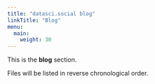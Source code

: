 ```yaml
---
title: "datasci.social blog"
linkTitle: "Blog"
menu:
  main:
    weight: 30
---
```



This is the **blog** section.  

Files will be listed in reverse chronological order.

